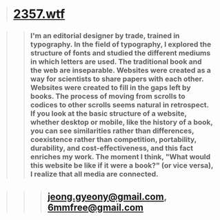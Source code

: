 > # [2357.wtf](2357.wtf "link")

> > ### I'm an editorial designer by trade, trained in typography. In the field of typography, I explored the structure of fonts and studied the different mediums in which letters are used. The traditional book and the web are inseparable. Websites were created as a way for scientists to share papers with each other. Websites were created to fill in the gaps left by books. The process of moving from scrolls to codices to other scrolls seems natural in retrospect. If you look at the basic structure of a website, whether desktop or mobile, like the history of a book, you can see similarities rather than differences, coexistence rather than competition, portability, durability, and cost-effectiveness, and this fact enriches my work. The moment I think, "What would this website be like if it were a book?" (or vice versa), I realize that all media are connected.

> > > ## jeong.gyeony@gmail.com, 6mmfree@gmail.com
